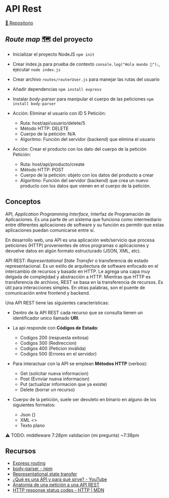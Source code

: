 # API Rest

[🔗 Repositorio](https://github.com/alcardm/intro-nodejs-api-rest)

## _Route map_ 🗺 del proyecto

- Inicializar el proyecto NodeJS `npm init`
- Crear index.js para prueba de contexto `console.log("Hola mundo 👋");`, ejecutar `node index.js`
- Crear archivo `routes/routerUser.js` para manejar las rutas del usuario
- Añadir dependencias `npm install express`

- Instalar _body-parser_ para manipular el cuerpo de las peticiones `npm install body-parser`
- Acción: Eliminar el usuario con ID 5
  Petición:
  - Ruta: host/api/usuario/delete/5
  - Método HTTP: DELETE
  - Cuerpo de la petición: N/A
  - Algoritmo: Función del servidor (backend) que elimina el usuario
- Acción: Crear el producto con los dato del cuerpo de la petición
  Petición:
  - Ruta: host/api/producto/create
  - Método HTTP: POST
  - Cuerpo de la petición: objeto con los datos del producto a crear
  - Algoritmo: Función del servidor (backend) que crea un nuevo producto con los datos que vienen en el cuerpo de la petición.

## Conceptos

API, _Application Programming Interface_, Interfaz de Programación de Aplicaciones. Es una parte de un sistema que funciona como intermediario entre diferentes aplicaciones de software y su función es permitir que estas aplicaciones puedan comunicarse entre sí.

En desarrollo web, una API es una aplicación web/servicio que procesa peticiones (HTTP) provenientes de otros programas o aplicaciones y devuelve datos en algún formato estructurado (JSON, XML, etc).

API REST: _Representational State Transfer_ o transferencia de estado representacional. Es un estilo de arquitectura de software enfocado en el intercambio de recursos y basado en HTTP. Le agrega una capa muy delgada de complejidad y abstracción a HTTP. Mientras que HTTP es transferencia de archivos, REST se basa en la transferencia de recursos. Es útil para interacciones simples. En otras palabras, son el puente de comunicación entre frontend y backend.

Una API REST tiene las siguientes características:

- Dentro de la API REST cada recurso que se consulta tienen un identificador unico llamado **URI**.
- La api responde con **Códigos de Estado**:

  - Codigos 200 (respuesta exitosa)
  - Codigos 300 (Redireccion)
  - Codigos 400 (Peticion inválida)
  - Codigos 500 (Errores en el servidor)

- Para interactuar con la API se emplean **Métodos HTTP** (verbos):

  - Get (solicitar nueva informacion)
  - Post (Evnviar nueva informacion)
  - Put (actualizar informacion que ya existe)
  - Delete (borrar un recurso)

- Cuerpo de la petición, suele ser devuleto en binario en alguno de los siguientes formatos:
  - Json {}
  - XML <>
  - Texto plano

⚠ TODO:
middleware 7:28pm
validacion (mi pregunta) ~7:38pm

## Recursos

- [Express routing](https://expressjs.com/en/guide/routing.html)
- [body-parser - npm](https://www.npmjs.com/package/body-parser)
- [Representational state transfer](https://en.wikipedia.org/wiki/Representational_state_transfer)
- [¿Qué es una API y para qué sirve? - YouTube](https://www.youtube.com/watch?v=u2Ms34GE14U)
- [Anatomía de una petición a una API REST](https://errequeerre.es/anatomia-de-una-peticion-a-una-api-rest/)
- [HTTP response status codes - HTTP | MDN](https://developer.mozilla.org/en-US/docs/Web/HTTP/Status)
